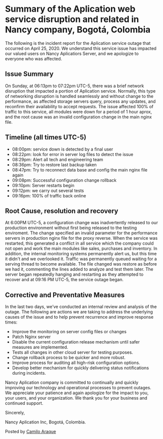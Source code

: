 # Summary of the Aplication web service disruption and related in Nancy company, Bogotá, Colombia

The following is the incident report for the Aplication service outage that occurred on April 25, 2020. We understand this service issue has impacted our valued users on Nancy Aplicatiors Server, and we apologize to everyone who was affected.

## Issue Summary
On Sunday, at 06:13pm to 07:22pm UTC-5, there was a brief network disruption that impacted a portion of Aplication  service. Normally, this type of networking disruption is handled seamlessly and without change to the performance, as affected storage servers query, process any updates, and reconfirm their availability to accept requests. The issue affected 100% of traffic to this service, all modules were down for a period of 1 hour aprox, and the root cause was an invalid configuration change in the main nginx file.

## Timeline (all times UTC-5)
* 08:00pm: service down is detected by a final user
* 08:22pm: look for error in server log files to detect the issue
* 08:29pm: Alert all tech and engineering team
* 08:36pm: Try to restore last backup taken
* 08:47pm: Try to reconnect data base and config the main nginx file again
* 09:08pm: Successful configuration change rollback
* 09:10pm: Server restarts begin
* 09:12pm: we carry out several tests
* 09:16pm: 100% of traffic back online

## Root Cause, resolution and recovery
At 6:00PM UTC-5, a configuration change was inadvertently released to our production environment without first being released to the testing enviroment. The change specified an invalid parameter for the performance servers in production nginx file for the proxy reverse. When the service was restarted, this generated a conflict in all service which the company could not open and work the main modules like sales, purchases and inventory. In addition, the internal monitoring systems permanently alert us, but this time it didn't and we overlooked it. Traffic was permanently queued waiting for a serving thread to become available. The file changed was restore as before we had it, commenting the lines added to analyze and test them later. The server began repeatedly hanging and restarting as they attempted to recover and at 09:16 PM UTC-5, the service outage began.

## Corrective and Preventative Measures
In the last two days, we’ve conducted an internal review and analysis of the outage. The following are actions we are taking to address the underlying causes of the issue and to help prevent recurrence and improve response times:
* Improve the monitoring on server config files or changes
* Patch Nginx server
* Disable the current configuration release mechanism until safer measures are implemented.
* Tests all changes in other cloud server for testing purposes.
* Change rollback process to be quicker and more robust.
* Improve process for auditing all high-risk configuration options.
* Develop better mechanism for quickly delivering status notifications during incidents.

Nancy Aplication  company is committed to continually and quickly improving our technology and operational processes to prevent outages. We appreciate your patience and again apologize for the impact to you, your users, and your organization. We thank you for your business and continued support.

Sincerely,

Nancy Aplication Inc, Bogotá, Colombia.

Posted by [Camilo Araque](https://twitter.com/AraqueGD)
